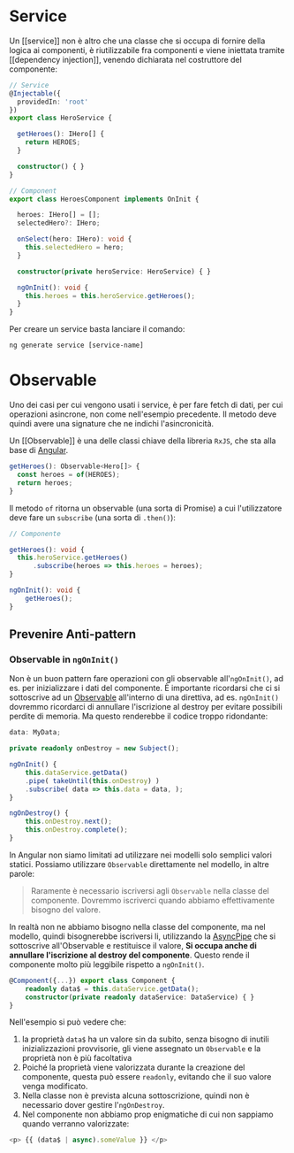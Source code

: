 # Service

Un [[service]] non è altro che una classe che si occupa di fornire della logica ai componenti, è riutilizzabile fra componenti e viene iniettata tramite [[dependency injection]], venendo dichiarata nel costruttore del componente:

```ts
// Service
@Injectable({
  providedIn: 'root'
})
export class HeroService {

  getHeroes(): IHero[] {
    return HEROES;
  }

  constructor() { }
}

// Component
export class HeroesComponent implements OnInit {

  heroes: IHero[] = [];
  selectedHero?: IHero;

  onSelect(hero: IHero): void {
    this.selectedHero = hero;
  }

  constructor(private heroService: HeroService) { }

  ngOnInit(): void {
    this.heroes = this.heroService.getHeroes();
  }
}
```

Per creare un service basta lanciare il comando:

```terminal
ng generate service [service-name]
```

# Observable

Uno dei casi per cui vengono usati i service, è per fare fetch di dati, per cui operazioni asincrone, non come nell'esempio precedente. Il metodo deve quindi avere una signature che ne indichi l'asincronicità.

Un [[Observable]] è una delle classi chiave della libreria `RxJS`, che sta alla base di [Angular](Angular).

```ts
getHeroes(): Observable<Hero[]> {
  const heroes = of(HEROES);
  return heroes;
}
```

Il metodo `of` ritorna un observable (una sorta di Promise) a cui l'utilizzatore deve fare un `subscribe` (una sorta di `.then()`):

```ts
// Componente

getHeroes(): void {
  this.heroService.getHeroes()
      .subscribe(heroes => this.heroes = heroes);
}

ngOnInit(): void {
    getHeroes();
}
```

## Prevenire Anti-pattern

### Observable in `ngOnInit()`

Non è un buon pattern fare operazioni con gli observable all'`ngOnInit()`, ad es. per inizializzare i dati del componente. È importante ricordarsi che ci si sottoscrive ad un [Observable](Observable) all'interno di una direttiva, ad es. `ngOnInit()` dovremmo ricordarci di annullare l'iscrizione al destroy per evitare possibili perdite di memoria. Ma questo renderebbe il codice troppo ridondante:

```ts
data: MyData; 

private readonly onDestroy = new Subject(); 

ngOnInit() { 
	this.dataService.getData()
	.pipe( takeUntil(this.onDestroy) )
	.subscribe( data => this.data = data, ); 
} 

ngOnDestroy() { 
	this.onDestroy.next(); 
	this.onDestroy.complete(); 
}
```

In Angular non siamo limitati ad utilizzare nei modelli solo semplici valori statici. Possiamo utilizzare `Observable` direttamente nel modello, in altre parole:

>Raramente è necessario iscriversi agli `Observable` nella classe del componente. Dovremmo iscriverci quando abbiamo effettivamente bisogno del valore.

In realtà non ne abbiamo bisogno nella classe del componente, ma nel modello, quindi bisognerebbe iscriversi li, utilizzando la [AsyncPipe](AsyncPipe) che si sottoscrive all'Observable e restituisce il valore, **Si occupa anche di annullare l'iscrizione al destroy del componente**.
Questo rende il componente molto più leggibile rispetto a `ngOnInit()`.

```ts
@Component({...}) export class Component { 
	readonly data$ = this.dataService.getData(); 
	constructor(private readonly dataService: DataService) { } 
}
```

Nell'esempio si può vedere che:

1. la proprietà `data$` ha un valore sin da subito, senza bisogno di inutili inizializzazioni provvisorie, gli viene assegnato un `Observable` e la proprietà non è più facoltativa
2. Poiché la proprietà viene valorizzata durante la creazione del componente, questa può essere `readonly`, evitando che il suo valore venga modificato.
3. Nella classe non è prevista alcuna sottoscrizione, quindi non è necessario dover gestire l'`ngOnDestroy`.
4. Nel componente non abbiamo prop enigmatiche di cui non sappiamo quando verranno valorizzate:

```ts
<p> {{ (data$ | async).someValue }} </p>
```